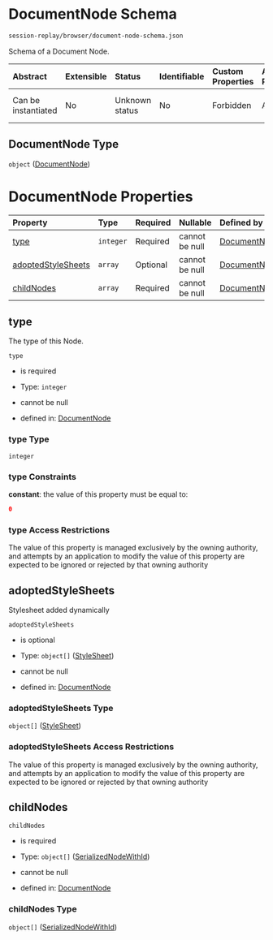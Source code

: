 # DocumentNode Schema

```txt
session-replay/browser/document-node-schema.json
```

Schema of a Document Node.

| Abstract            | Extensible | Status         | Identifiable | Custom Properties | Additional Properties | Access Restrictions | Defined In                                                                                                  |
| :------------------ | :--------- | :------------- | :----------- | :---------------- | :-------------------- | :------------------ | :---------------------------------------------------------------------------------------------------------- |
| Can be instantiated | No         | Unknown status | No           | Forbidden         | Allowed               | none                | [document-node-schema.json](../out/session-replay/browser/document-node-schema.json "open original schema") |

## DocumentNode Type

`object` ([DocumentNode](document-node-schema.md))

# DocumentNode Properties

| Property                                  | Type      | Required | Nullable       | Defined by                                                                                                                                              |
| :---------------------------------------- | :-------- | :------- | :------------- | :------------------------------------------------------------------------------------------------------------------------------------------------------ |
| [type](#type)                             | `integer` | Required | cannot be null | [DocumentNode](document-node-schema-properties-type.md "session-replay/browser/document-node-schema.json#/properties/type")                             |
| [adoptedStyleSheets](#adoptedstylesheets) | `array`   | Optional | cannot be null | [DocumentNode](document-node-schema-properties-adoptedstylesheets.md "session-replay/browser/document-node-schema.json#/properties/adoptedStyleSheets") |
| [childNodes](#childnodes)                 | `array`   | Required | cannot be null | [DocumentNode](document-node-schema-properties-childnodes.md "session-replay/browser/document-node-schema.json#/properties/childNodes")                 |

## type

The type of this Node.

`type`

* is required

* Type: `integer`

* cannot be null

* defined in: [DocumentNode](document-node-schema-properties-type.md "session-replay/browser/document-node-schema.json#/properties/type")

### type Type

`integer`

### type Constraints

**constant**: the value of this property must be equal to:

```json
0
```

### type Access Restrictions

The value of this property is managed exclusively by the owning authority, and attempts by an application to modify the value of this property are expected to be ignored or rejected by that owning authority

## adoptedStyleSheets

Stylesheet added dynamically

`adoptedStyleSheets`

* is optional

* Type: `object[]` ([StyleSheet](stylesheet-schema.md))

* cannot be null

* defined in: [DocumentNode](document-node-schema-properties-adoptedstylesheets.md "session-replay/browser/document-node-schema.json#/properties/adoptedStyleSheets")

### adoptedStyleSheets Type

`object[]` ([StyleSheet](stylesheet-schema.md))

### adoptedStyleSheets Access Restrictions

The value of this property is managed exclusively by the owning authority, and attempts by an application to modify the value of this property are expected to be ignored or rejected by that owning authority

## childNodes



`childNodes`

* is required

* Type: `object[]` ([SerializedNodeWithId](serialized-node-with-id-schema.md))

* cannot be null

* defined in: [DocumentNode](document-node-schema-properties-childnodes.md "session-replay/browser/document-node-schema.json#/properties/childNodes")

### childNodes Type

`object[]` ([SerializedNodeWithId](serialized-node-with-id-schema.md))
